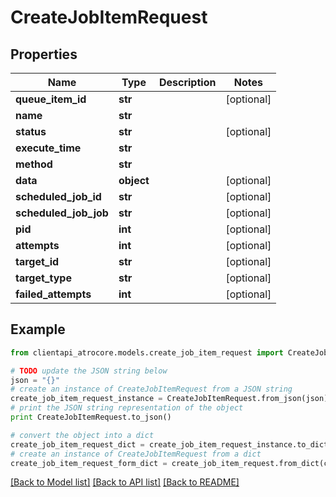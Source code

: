 # CreateJobItemRequest


## Properties
Name | Type | Description | Notes
------------ | ------------- | ------------- | -------------
**queue_item_id** | **str** |  | [optional] 
**name** | **str** |  | 
**status** | **str** |  | [optional] 
**execute_time** | **str** |  | 
**method** | **str** |  | 
**data** | **object** |  | [optional] 
**scheduled_job_id** | **str** |  | [optional] 
**scheduled_job_job** | **str** |  | [optional] 
**pid** | **int** |  | [optional] 
**attempts** | **int** |  | [optional] 
**target_id** | **str** |  | [optional] 
**target_type** | **str** |  | [optional] 
**failed_attempts** | **int** |  | [optional] 

## Example

```python
from clientapi_atrocore.models.create_job_item_request import CreateJobItemRequest

# TODO update the JSON string below
json = "{}"
# create an instance of CreateJobItemRequest from a JSON string
create_job_item_request_instance = CreateJobItemRequest.from_json(json)
# print the JSON string representation of the object
print CreateJobItemRequest.to_json()

# convert the object into a dict
create_job_item_request_dict = create_job_item_request_instance.to_dict()
# create an instance of CreateJobItemRequest from a dict
create_job_item_request_form_dict = create_job_item_request.from_dict(create_job_item_request_dict)
```
[[Back to Model list]](../README.md#documentation-for-models) [[Back to API list]](../README.md#documentation-for-api-endpoints) [[Back to README]](../README.md)


